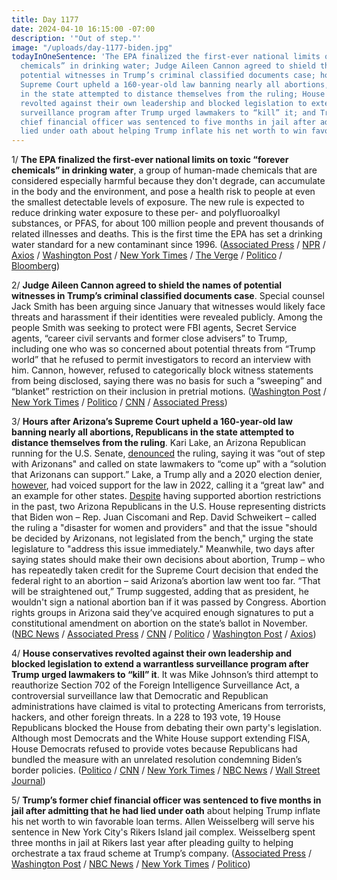 ```yaml
---
title: Day 1177
date: 2024-04-10 16:15:00 -07:00
description: '"Out of step."'
image: "/uploads/day-1177-biden.jpg"
todayInOneSentence: 'The EPA finalized the first-ever national limits on toxic “forever
  chemicals” in drinking water; Judge Aileen Cannon agreed to shield the names of
  potential witnesses in Trump’s criminal classified documents case; hours after Arizona’s
  Supreme Court upheld a 160-year-old law banning nearly all abortions, Republicans
  in the state attempted to distance themselves from the ruling; House conservatives
  revolted against their own leadership and blocked legislation to extend a warrantless
  surveillance program after Trump urged lawmakers to “kill” it; and Trump’s former
  chief financial officer was sentenced to five months in jail after admitting that he had
  lied under oath about helping Trump inflate his net worth to win favorable loan terms. '
---
```


1/ **The EPA finalized the first-ever national limits on toxic “forever chemicals” in drinking water**, a group of human-made chemicals that are considered especially harmful because they don't degrade, can accumulate in the body and the environment, and pose a health risk to people at even the smallest detectable levels of exposure. The new rule is expected to reduce drinking water exposure to these per- and polyfluoroalkyl substances, or PFAS, for about 100 million people and prevent thousands of related illnesses and deaths. This is the first time the EPA has set a drinking water standard for a new contaminant since 1996. ([Associated Press](https://apnews.com/article/forever-chemicals-pfas-pollution-epa-drinking-water-1c8804288413a73bb7b99fc866c8fa51) / [NPR](https://www.npr.org/sections/health-shots/2024/04/10/1243775736/epa-pfas-forever-chemicals-drinking-water-limits) / [Axios](https://www.axios.com/2024/04/10/forever-chemicals-drinking-water-epa) / [Washington Post](https://www.washingtonpost.com/wellness/2024/04/10/pfas-drinking-water-epa-safety/) / [New York Times](https://www.nytimes.com/2024/04/10/climate/epa-pfas-drinking-water.html) / [The Verge](https://www.theverge.com/2024/4/10/24125488/epa-pfas-forever-chemicals-drinking-water-standards) / [Politico](https://www.politico.com/news/2024/04/10/biden-rule-targets-toxic-chemicals-in-us-drinking-water-00151435) / [Bloomberg](https://www.bloomberg.com/news/articles/2024-04-10/epa-sets-us-s-first-drinking-water-standards-to-limit-toxic-pfas?sref=MIBMEEoj))

2/ **Judge Aileen Cannon agreed to shield the names of potential witnesses in Trump’s criminal classified documents case**. Special counsel Jack Smith has been arguing since January that witnesses would likely face threats and harassment if their identities were revealed publicly. Among the people Smith was seeking to protect were FBI agents, Secret Service agents, “career civil servants and former close advisers” to Trump, including one who was so concerned about potential threats from “Trump world” that he refused to permit investigators to record an interview with him. Cannon, however, refused to categorically block witness statements from being disclosed, saying there was no basis for such a “sweeping” and “blanket” restriction on their inclusion in pretrial motions. ([Washington Post](https://www.washingtonpost.com/national-security/2024/04/09/judge-cannon-trump-witnesses/) / [New York Times](https://www.nytimes.com/2024/04/09/us/politics/trump-documents-witnesses.html) / [Politico](https://www.politico.com/news/2024/04/09/cannon-agrees-to-keep-witness-identities-secret-00151402) / [CNN](https://www.cnn.com/2024/04/09/politics/witnesses-secret-trump-classified-documents/) / [Associated Press](https://apnews.com/article/donald-trump-maralago-jack-smith-justice-department-bad5cb148471724b76e4aced04e0337f))

3/ **Hours after Arizona’s Supreme Court upheld a 160-year-old law banning nearly all abortions, Republicans in the state attempted to distance themselves from the ruling**. Kari Lake, an Arizona Republican running for the U.S. Senate, [denounced](https://www.nytimes.com/2024/04/10/us/politics/kari-lake-abortion-arizona.html) the ruling, saying it was “out of step with Arizonans" and called on state lawmakers to “come up” with a “solution that Arizonans can support.” Lake, a Trump ally and a 2020 election denier, [however](https://www.axios.com/2024/04/09/arizona-republicans-abortion-kari-lake-trump), had voiced support for the law in 2022, calling it a “great law" and an example for other states. [Despite](https://www.washingtonpost.com/elections/2024/04/10/arizona-abortion-ban-politics-election/) having supported abortion restrictions in the past, two Arizona Republicans in the U.S. House representing districts that Biden won – Rep. Juan Ciscomani and Rep. David Schweikert – called the ruling a "disaster for women and providers" and that the issue "should be decided by Arizonans, not legislated from the bench," urging the state legislature to "address this issue immediately." Meanwhile, two days after saying states should make their own decisions about abortion, Trump – who has repeatedly taken credit for the Supreme Court decision that ended the federal right to an abortion – said Arizona’s abortion law went too far. “That will be straightened out,” Trump suggested, adding that as president, he wouldn't sign a national abortion ban if it was passed by Congress. Abortion rights groups in Arizona said they’ve acquired enough signatures to put a constitutional amendment on abortion on the state’s ballot in November. ([NBC News](https://www.nbcnews.com/politics/donald-trump/trump-says-arizona-abortion-ruling-went-far-rcna147217) / [Associated Press](https://apnews.com/article/trump-abortion-arizona-law-florida-ban-7cdd6d2e3c320a89ec7a7c037824e7cd) / [CNN](https://www.cnn.com/2024/04/10/politics/trump-says-he-wouldnt-sign-federal-abortion-ban/index.html) / [Politico](https://www.politico.com/news/2024/04/10/trump-says-arizona-went-too-far-in-abortion-ruling-00151517) / [Washington Post](https://www.washingtonpost.com/politics/2024/04/10/trump-arizona-abortion-supreme-court-ruling/) / [Axios](https://www.axios.com/2024/04/10/trump-abortion-ban-arizona))

4/ **House conservatives revolted against their own leadership and blocked legislation to extend a warrantless surveillance program after Trump urged lawmakers to “kill” it**. It was Mike Johnson’s third attempt to reauthorize Section 702 of the Foreign Intelligence Surveillance Act, a controversial surveillance law that Democratic and Republican administrations have claimed is vital to protecting Americans from terrorists, hackers, and other foreign threats. In a 228 to 193 vote, 19 House Republicans blocked the House from debating their own party's legislation. Although most Democrats and the White House support extending FISA, House Democrats refused to provide votes because Republicans had bundled the measure with an unrelated resolution condemning Biden’s border policies. ([Politico](https://www.politico.com/live-updates/2024/04/10/congress/fisa-failure-00151546) / [CNN](https://www.cnn.com/2024/04/10/politics/trump-fisa-speaker-johnson-house-republicans/index.html) / [New York Times](https://www.nytimes.com/2024/04/10/us/politics/fisa-trump-johnson-house.html) / [NBC News](https://www.nbcnews.com/politics/congress/house-republicans-are-chaos-fighting-key-surveillance-tool-rcna147175) / [Wall Street Journal](https://www.wsj.com/politics/policy/kill-fisa-trump-creates-new-headache-for-speaker-johnson-over-spy-powers-vote-96ead8a8?mod=hp_lead_pos2))

5/ **Trump’s former chief financial officer was sentenced to five months in jail after admitting that he had lied under oath** about helping Trump inflate his net worth to win favorable loan terms. Allen Weisselberg will serve his sentence in New York City's Rikers Island jail complex. Weisselberg spent three months in jail at Rikers last year after pleading guilty to helping orchestrate a tax fraud scheme at Trump’s company. ([Associated Press](https://apnews.com/article/weisselberg-trump-perjury-new-york-b76cde56c6cb983ab8789f95d5a0c6c0) / [Washington Post](https://www.washingtonpost.com/national-security/2024/04/10/trump-weisselberg-sentencing-new-york/) / [NBC News](https://www.nbcnews.com/politics/donald-trump/ex-trump-cfo-allen-weisselberg-sentenced-perjury-trump-civil-fraud-tri-rcna147144) / [New York Times](https://www.nytimes.com/2024/04/10/nyregion/allen-weisselberg-sentenced-trump.html) / [Politico](https://www.politico.com/news/2024/04/10/allen-weisselberg-civil-fraud-case-00151496))

